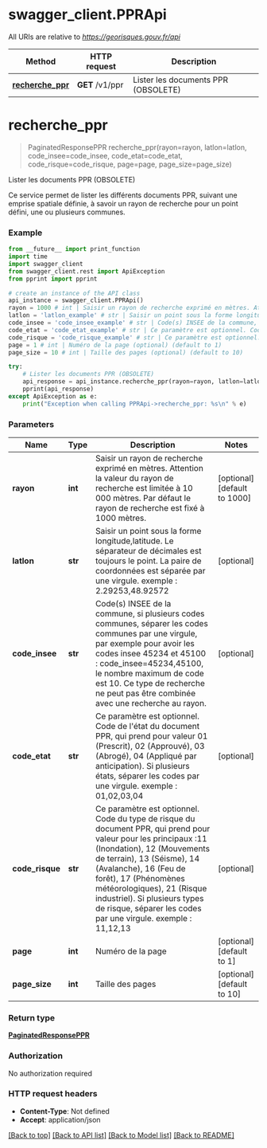 # swagger_client.PPRApi

All URIs are relative to *https://georisques.gouv.fr/api*

Method | HTTP request | Description
------------- | ------------- | -------------
[**recherche_ppr**](PPRApi.md#recherche_ppr) | **GET** /v1/ppr | Lister les documents PPR (OBSOLETE)

# **recherche_ppr**
> PaginatedResponsePPR recherche_ppr(rayon=rayon, latlon=latlon, code_insee=code_insee, code_etat=code_etat, code_risque=code_risque, page=page, page_size=page_size)

Lister les documents PPR (OBSOLETE)

Ce service permet de lister les différents documents PPR, suivant une emprise spatiale définie, à  savoir un rayon de recherche pour un point défini, une ou plusieurs communes.

### Example
```python
from __future__ import print_function
import time
import swagger_client
from swagger_client.rest import ApiException
from pprint import pprint

# create an instance of the API class
api_instance = swagger_client.PPRApi()
rayon = 1000 # int | Saisir un rayon de recherche exprimé en mètres. Attention la valeur du rayon de recherche est limitée à  10 000 mètres. Par défaut le rayon de recherche est fixé à  1000 mètres. (optional) (default to 1000)
latlon = 'latlon_example' # str | Saisir un point sous la forme longitude,latitude. Le séparateur de décimales est toujours le point. La paire de coordonnées est séparée par une virgule. exemple : 2.29253,48.92572 (optional)
code_insee = 'code_insee_example' # str | Code(s) INSEE de la commune, si plusieurs codes communes, séparer les codes communes par une virgule, par exemple pour avoir les codes insee 45234 et 45100 : code_insee=45234,45100, le nombre maximum de code est 10. Ce type de recherche ne peut pas être combinée avec une recherche au rayon. (optional)
code_etat = 'code_etat_example' # str | Ce paramètre est optionnel. Code de l'état du document PPR, qui prend pour valeur 01 (Prescrit), 02 (Approuvé), 03 (Abrogé), 04 (Appliqué par anticipation). Si plusieurs états, séparer les codes par une virgule. exemple : 01,02,03,04 (optional)
code_risque = 'code_risque_example' # str | Ce paramètre est optionnel. Code du type de risque du document PPR, qui prend pour valeur pour les principaux :11 (Inondation), 12 (Mouvements de terrain), 13 (Séisme), 14 (Avalanche), 16 (Feu de forêt), 17 (Phénomènes météorologiques), 21 (Risque industriel). Si plusieurs types de risque, séparer les codes par une virgule. exemple : 11,12,13 (optional)
page = 1 # int | Numéro de la page (optional) (default to 1)
page_size = 10 # int | Taille des pages (optional) (default to 10)

try:
    # Lister les documents PPR (OBSOLETE)
    api_response = api_instance.recherche_ppr(rayon=rayon, latlon=latlon, code_insee=code_insee, code_etat=code_etat, code_risque=code_risque, page=page, page_size=page_size)
    pprint(api_response)
except ApiException as e:
    print("Exception when calling PPRApi->recherche_ppr: %s\n" % e)
```

### Parameters

Name | Type | Description  | Notes
------------- | ------------- | ------------- | -------------
 **rayon** | **int**| Saisir un rayon de recherche exprimé en mètres. Attention la valeur du rayon de recherche est limitée à  10 000 mètres. Par défaut le rayon de recherche est fixé à  1000 mètres. | [optional] [default to 1000]
 **latlon** | **str**| Saisir un point sous la forme longitude,latitude. Le séparateur de décimales est toujours le point. La paire de coordonnées est séparée par une virgule. exemple : 2.29253,48.92572 | [optional] 
 **code_insee** | **str**| Code(s) INSEE de la commune, si plusieurs codes communes, séparer les codes communes par une virgule, par exemple pour avoir les codes insee 45234 et 45100 : code_insee&#x3D;45234,45100, le nombre maximum de code est 10. Ce type de recherche ne peut pas être combinée avec une recherche au rayon. | [optional] 
 **code_etat** | **str**| Ce paramètre est optionnel. Code de l&#x27;état du document PPR, qui prend pour valeur 01 (Prescrit), 02 (Approuvé), 03 (Abrogé), 04 (Appliqué par anticipation). Si plusieurs états, séparer les codes par une virgule. exemple : 01,02,03,04 | [optional] 
 **code_risque** | **str**| Ce paramètre est optionnel. Code du type de risque du document PPR, qui prend pour valeur pour les principaux :11 (Inondation), 12 (Mouvements de terrain), 13 (Séisme), 14 (Avalanche), 16 (Feu de forêt), 17 (Phénomènes météorologiques), 21 (Risque industriel). Si plusieurs types de risque, séparer les codes par une virgule. exemple : 11,12,13 | [optional] 
 **page** | **int**| Numéro de la page | [optional] [default to 1]
 **page_size** | **int**| Taille des pages | [optional] [default to 10]

### Return type

[**PaginatedResponsePPR**](PaginatedResponsePPR.md)

### Authorization

No authorization required

### HTTP request headers

 - **Content-Type**: Not defined
 - **Accept**: application/json

[[Back to top]](#) [[Back to API list]](../README.md#documentation-for-api-endpoints) [[Back to Model list]](../README.md#documentation-for-models) [[Back to README]](../README.md)


